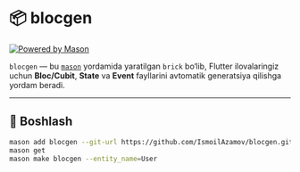 # 📦 blocgen

[![Powered by Mason](https://img.shields.io/endpoint?url=https%3A%2F%2Ftinyurl.com%2Fmason-badge)](https://github.com/felangel/mason)

`blocgen` — bu [`mason`](https://github.com/felangel/mason) yordamida yaratilgan `brick` bo‘lib, Flutter ilovalaringiz uchun **Bloc/Cubit**, **State** va **Event** fayllarini avtomatik generatsiya qilishga yordam beradi.

---

## 🚀 Boshlash

```bash
mason add blocgen --git-url https://github.com/IsmoilAzamov/blocgen.git
mason get
mason make blocgen --entity_name=User
